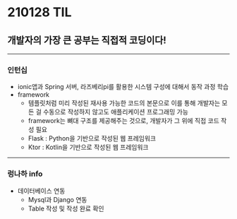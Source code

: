 # 210128 TIL
## 개발자의 가장 큰 공부는 직접적 코딩이다!
------------------------
### 인턴십
  * ionic앱과 Spring 서버, 라즈베리pi를 활용한 시스템 구성에 대해서 동작 과정 학습
  * framework
    * 템플릿처럼 미리 작성된 재사용 가능한 코드의 본문으로 이를 통해 개발자는 모든 걸 수동으로 작성하지 않고도 애플리케이션 프로그래밍 가능
    * framework는 뼈대 구조를 제공해주는 것으로, 개발자가 그 위에 직접 코드 작성 필요
    * Flask : Python을 기반으로 작성된 웹 프레임워크
    * Ktor : Kotlin을 기반으로 작성된 웹 프레임워크
--------------------
### 렁나하 info
 * 데이터베이스 연동
   * Mysql과 Django 연동
   * Table 작성 및 작성 완료 확인 

